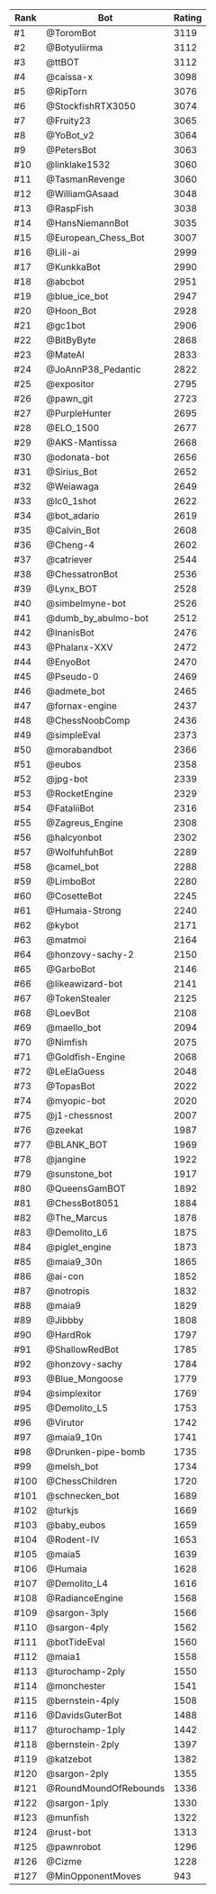 Rank|Bot|Rating
---|---|---
#1|@ToromBot|3119
#2|@Botyuliirma|3112
#3|@ttBOT|3112
#4|@caissa-x|3098
#5|@RipTorn|3076
#6|@StockfishRTX3050|3074
#7|@Fruity23|3065
#8|@YoBot_v2|3064
#9|@PetersBot|3063
#10|@linklake1532|3060
#11|@TasmanRevenge|3060
#12|@WilliamGAsaad|3048
#13|@RaspFish|3038
#14|@HansNiemannBot|3035
#15|@European_Chess_Bot|3007
#16|@Lili-ai|2999
#17|@KunkkaBot|2990
#18|@abcbot|2951
#19|@blue_ice_bot|2947
#20|@Hoon_Bot|2928
#21|@gc1bot|2906
#22|@BitByByte|2868
#23|@MateAI|2833
#24|@JoAnnP38_Pedantic|2822
#25|@expositor|2795
#26|@pawn_git|2723
#27|@PurpleHunter|2695
#28|@ELO_1500|2677
#29|@AKS-Mantissa|2668
#30|@odonata-bot|2656
#31|@Sirius_Bot|2652
#32|@Weiawaga|2649
#33|@lc0_1shot|2622
#34|@bot_adario|2619
#35|@Calvin_Bot|2608
#36|@Cheng-4|2602
#37|@catriever|2544
#38|@ChessatronBot|2536
#39|@Lynx_BOT|2528
#40|@simbelmyne-bot|2526
#41|@dumb_by_abulmo-bot|2512
#42|@InanisBot|2476
#43|@Phalanx-XXV|2472
#44|@EnyoBot|2470
#45|@Pseudo-0|2469
#46|@admete_bot|2465
#47|@fornax-engine|2437
#48|@ChessNoobComp|2436
#49|@simpleEval|2373
#50|@morabandbot|2366
#51|@eubos|2358
#52|@jpg-bot|2339
#53|@RocketEngine|2329
#54|@FataliiBot|2316
#55|@Zagreus_Engine|2308
#56|@halcyonbot|2302
#57|@WolfuhfuhBot|2289
#58|@camel_bot|2288
#59|@LimboBot|2280
#60|@CosetteBot|2245
#61|@Humaia-Strong|2240
#62|@kybot|2171
#63|@matmoi|2164
#64|@honzovy-sachy-2|2150
#65|@GarboBot|2146
#66|@likeawizard-bot|2141
#67|@TokenStealer|2125
#68|@LoevBot|2108
#69|@maello_bot|2094
#70|@Nimfish|2075
#71|@Goldfish-Engine|2068
#72|@LeElaGuess|2048
#73|@TopasBot|2022
#74|@myopic-bot|2020
#75|@j1-chessnost|2007
#76|@zeekat|1987
#77|@BLANK_BOT|1969
#78|@jangine|1922
#79|@sunstone_bot|1917
#80|@QueensGamBOT|1892
#81|@ChessBot8051|1884
#82|@The_Marcus|1878
#83|@Demolito_L6|1875
#84|@piglet_engine|1873
#85|@maia9_30n|1865
#86|@ai-con|1852
#87|@notropis|1832
#88|@maia9|1829
#89|@Jibbby|1808
#90|@HardRok|1797
#91|@ShallowRedBot|1785
#92|@honzovy-sachy|1784
#93|@Blue_Mongoose|1779
#94|@simplexitor|1769
#95|@Demolito_L5|1753
#96|@Virutor|1742
#97|@maia9_10n|1741
#98|@Drunken-pipe-bomb|1735
#99|@melsh_bot|1734
#100|@ChessChildren|1720
#101|@schnecken_bot|1689
#102|@turkjs|1669
#103|@baby_eubos|1659
#104|@Rodent-IV|1653
#105|@maia5|1639
#106|@Humaia|1628
#107|@Demolito_L4|1616
#108|@RadianceEngine|1568
#109|@sargon-3ply|1566
#110|@sargon-4ply|1562
#111|@botTideEval|1560
#112|@maia1|1558
#113|@turochamp-2ply|1550
#114|@monchester|1541
#115|@bernstein-4ply|1508
#116|@DavidsGuterBot|1488
#117|@turochamp-1ply|1442
#118|@bernstein-2ply|1397
#119|@katzebot|1382
#120|@sargon-2ply|1355
#121|@RoundMoundOfRebounds|1336
#122|@sargon-1ply|1330
#123|@munfish|1322
#124|@rust-bot|1313
#125|@pawnrobot|1296
#126|@Cizme|1228
#127|@MinOpponentMoves|943
